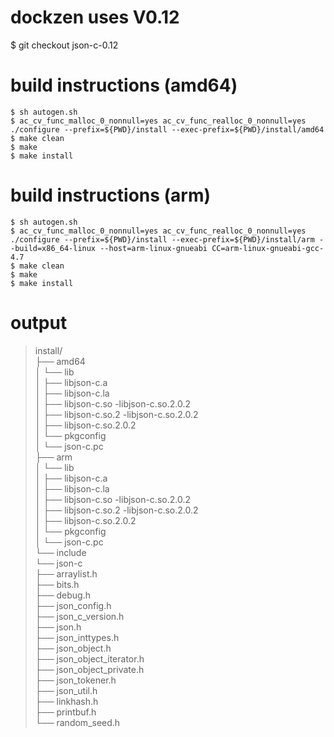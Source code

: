 # dockzen uses V0.12
$ git checkout json-c-0.12

# build instructions (amd64)
    $ sh autogen.sh  
    $ ac_cv_func_malloc_0_nonnull=yes ac_cv_func_realloc_0_nonnull=yes ./configure --prefix=${PWD}/install --exec-prefix=${PWD}/install/amd64  
    $ make clean  
    $ make  
    $ make install  

# build instructions (arm)  
    $ sh autogen.sh  
    $ ac_cv_func_malloc_0_nonnull=yes ac_cv_func_realloc_0_nonnull=yes ./configure --prefix=${PWD}/install --exec-prefix=${PWD}/install/arm --build=x86_64-linux --host=arm-linux-gnueabi CC=arm-linux-gnueabi-gcc-4.7  
    $ make clean  
    $ make  
    $ make install
  

# output

> install/  
> ├── amd64  
> │   └── lib  
> │       ├── libjson-c.a  
> │       ├── libjson-c.la  
> │       ├── libjson-c.so -libjson-c.so.2.0.2  
> │       ├── libjson-c.so.2 -libjson-c.so.2.0.2  
> │       ├── libjson-c.so.2.0.2  
> │       └── pkgconfig  
> │           └── json-c.pc  
> ├── arm  
> │   └── lib  
> │       ├── libjson-c.a  
> │       ├── libjson-c.la  
> │       ├── libjson-c.so -libjson-c.so.2.0.2  
> │       ├── libjson-c.so.2 -libjson-c.so.2.0.2  
> │       ├── libjson-c.so.2.0.2  
> │       └── pkgconfig  
> │           └── json-c.pc  
> └── include  
>     └── json-c  
>         ├── arraylist.h  
>         ├── bits.h  
>         ├── debug.h  
>         ├── json_config.h  
>         ├── json_c_version.h  
>         ├── json.h  
>         ├── json_inttypes.h  
>         ├── json_object.h  
>         ├── json_object_iterator.h  
>         ├── json_object_private.h  
>         ├── json_tokener.h  
>         ├── json_util.h  
>         ├── linkhash.h  
>         ├── printbuf.h  
>         └── random_seed.h  

